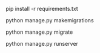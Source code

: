 pip install -r requirements.txt



python manage.py makemigrations


python manage.py migrate


python manage.py runserver
